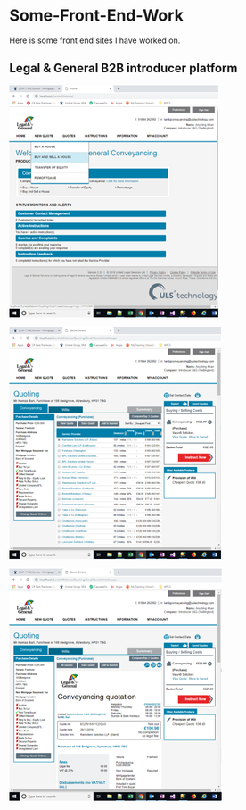 # Some-Front-End-Work
Here is some front end sites I have worked on. 

## Legal & General B2B introducer platform
![l&gB2B](https://github.com/Naz786/Some-Front-End-Work/blob/master/l%26g/Picture1.png)

![l&gB2B](https://github.com/Naz786/Some-Front-End-Work/blob/master/l%26g/Picture2.png)

![l&gB2B](https://github.com/Naz786/Some-Front-End-Work/blob/master/l%26g/Picture3.png)

